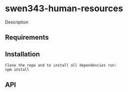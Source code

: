 # swen343-human-resources

Description

## Requirements

## Installation

	Clone the repo and to install all dependencies run:
    npm install

## API

